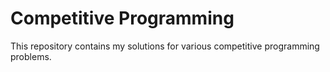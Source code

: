 # Competitive Programming
This repository contains my solutions for various competitive programming problems.
